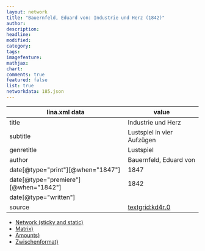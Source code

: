 ```yaml
---
layout: network
title: "Bauernfeld, Eduard von: Industrie und Herz (1842)"
author:
description:
headline:
modified:
category:
tags:
imagefeature: 
mathjax: 
chart: 
comments: true
featured: false
list: true
networkdata: 185.json
---
```

lina.xml data  | value
------------- | -------------
title|Industrie und Herz
subtitle|Lustspiel in vier Aufzügen
genretitle|Lustspiel
author|Bauernfeld, Eduard von
date[@type="print"][@when="1847"]|1847
date[@type="premiere"][@when="1842"]|1842
date[@type="written"]|
source|[textgrid:kd4r.0](https://textgridlab.org/1.0/tgcrud-public/rest/textgrid:kd4r.0/data)



* [Network (sticky and static)](/linas/network185)
* [Matrix)](/linas/matrix185)
* [Amounts)](/linas/amount185)
* [Zwischenformat)](/linas/lina185 )
